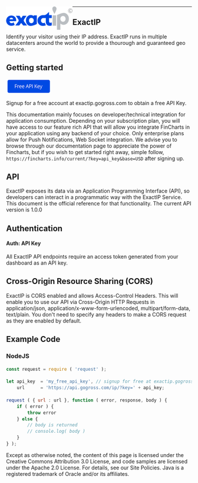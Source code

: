 <a href="https://exactip.gogross.com"><img src="https://raw.githubusercontent.com/GoGross/exactip/master/exactip.png" align="left" height="63" width="180" ></a>

---
## ExactIP

Identify your visitor using their IP address. ExactIP runs in multiple datacenters around the world to provide a thourough and guaranteed geo service.


## Getting started

[![FinCharts](https://raw.githubusercontent.com/GoGross/fincharts/master/free-key.jpg)](https://exactip.gogross.com)

Signup for a free account at exactip.gogross.com to obtain a free API Key.

This documentation mainly focuses on developer/technical integration for application consumption. Depending on your subscription plan, you will have access to our feature rich API that will allow you integrate FinCharts in your application using any backend of your choice. Only enterprise plans allow for Push Notifications, Web Socket integration. We advise you to browse through our documentation page to appreciate the power of Fincharts, but if you wish to get started right away, simple follow, `https://fincharts.info/current/?key=api_key&base=USD` after signing up.

## API

ExactIP exposes its data via an Application Programming Interface (API), so developers can interact in a programmatic way with the ExactIP Service. This document is the official reference for that functionality. The current API version is 1.0.0

## Authentication

#### Auth: API Key
All ExactIP API endpoints require an access token generated from your dashboard as an API key.

## Cross-Origin Resource Sharing (CORS) 

ExactIP is CORS enabled and allows Access-Control Headers. This will enable you to use our API via Cross-Origin HTTP Requests in application/json, application/x-www-form-urlencoded, multipart/form-data, text/plain. You don't need to specify any headers to make a CORS request as they are enabled by default.

## Example Code

### NodeJS
```js
const request = require ( 'request' );

let api_key  = 'my_free_api_key', // signup for free at exactip.gogross.com
    url      = 'https://api.gogross.com/ip/?key=' + api_key;

request ( { url : url }, function ( error, response, body ) {
	if ( error ) {
		throw error
	} else {
		// body is returned
		// console.log( body )
	}
} );
```

Except as otherwise noted, the content of this page is licensed under the Creative Commons Attribution 3.0 License, and code samples are licensed under the Apache 2.0 License. For details, see our Site Policies. Java is a registered trademark of Oracle and/or its affiliates.





